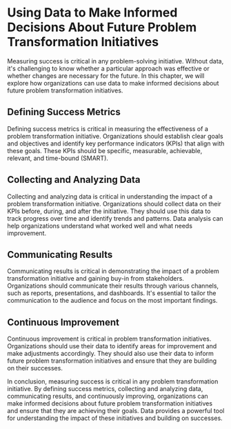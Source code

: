 # Using Data to Make Informed Decisions About Future Problem Transformation Initiatives

Measuring success is critical in any problem-solving initiative. Without data, it's challenging to know whether a particular approach was effective or whether changes are necessary for the future. In this chapter, we will explore how organizations can use data to make informed decisions about future problem transformation initiatives.

Defining Success Metrics
------------------------

Defining success metrics is critical in measuring the effectiveness of a problem transformation initiative. Organizations should establish clear goals and objectives and identify key performance indicators (KPIs) that align with these goals. These KPIs should be specific, measurable, achievable, relevant, and time-bound (SMART).

Collecting and Analyzing Data
-----------------------------

Collecting and analyzing data is critical in understanding the impact of a problem transformation initiative. Organizations should collect data on their KPIs before, during, and after the initiative. They should use this data to track progress over time and identify trends and patterns. Data analysis can help organizations understand what worked well and what needs improvement.

Communicating Results
---------------------

Communicating results is critical in demonstrating the impact of a problem transformation initiative and gaining buy-in from stakeholders. Organizations should communicate their results through various channels, such as reports, presentations, and dashboards. It's essential to tailor the communication to the audience and focus on the most important findings.

Continuous Improvement
----------------------

Continuous improvement is critical in problem transformation initiatives. Organizations should use their data to identify areas for improvement and make adjustments accordingly. They should also use their data to inform future problem transformation initiatives and ensure that they are building on their successes.

In conclusion, measuring success is critical in any problem transformation initiative. By defining success metrics, collecting and analyzing data, communicating results, and continuously improving, organizations can make informed decisions about future problem transformation initiatives and ensure that they are achieving their goals. Data provides a powerful tool for understanding the impact of these initiatives and building on successes.
